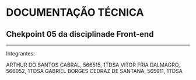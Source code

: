 # DOCUMENTAÇÃO TÉCNICA
## Chekpoint 05 da disciplinade Front-end

---

Integrantes:

ARTHUR DO SANTOS CABRAL, 566515, 1TDSA
VITOR FRIA DALMAGRO, 566052, 1TDSA
GABRIEL BORGES CEDRAZ DE SANTANA, 565911, 1TDSA
